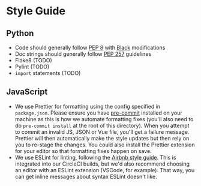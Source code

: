 # Style Guide
## Python
- Code should generally follow [PEP 8](https://www.python.org/dev/peps/pep-0008/) with
  [Black](https://black.readthedocs.io/en/stable/) modifications
- Doc strings should generally follow [PEP
  257](https://www.python.org/dev/peps/pep-0257/) guidelines
- Flake8 (TODO)
- Pylint (TODO)
- `import` statements (TODO)

## JavaScript
- We use Prettier for formatting using the config specified in `package.json`. Please ensure you have [pre-commit](https://pre-commit.com/) installed on your machine as this is how we automate formatting fixes (you'll also need to do `pre-commit install` at the root of this directory). When you attempt to commit an invalid JS, JSON or Vue file, you'll get a failure message. Prettier will then automatically make the style updates but then rely on you to re-stage the changes. You could also install the Prettier extension for your editor so that formatting fixes happen on save.
- We use ESLint for linting, following the [Airbnb style guide](https://github.com/airbnb/javascript). This is integrated into our CircleCI builds, but we'd also recommend choosing an editor with an ESLint extension (VSCode, for example). That way, you can get inline messages about syntax ESLint doesn't like.
